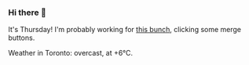 ### Hi there :wave:

It's Thursday! I'm probably working for [this bunch](https://github.com/kohofinancial), clicking some merge buttons.

Weather in Toronto: overcast, at +6°C.
